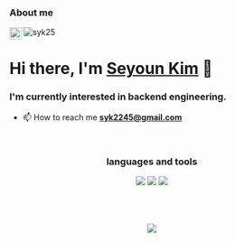 ### About me
<a href="https://linkedin.com/in/seyoun-kim-60374726b" target="_blank">
  <img align="left" alt="Seyoun's LinkedIN" width="22px" src="https://cdn.simpleicons.org/linkedin" />
</a>
<a align="left"> <img src="https://komarev.com/ghpvc/?username=syk25&label=Profile%20views&color=0e75b6&style=flat" alt="syk25" /> </a>
<h1 align = "left">Hi there, I'm <a href="##">Seyoun Kim</a> 👋</h1>
<h3>I'm currently interested in backend engineering.</h3>

- 📫 How to reach me **syk2245@gmail.com**


<br />

<div align="center">

<h3>languages and tools</h3>

<img src="https://img.shields.io/badge/Java-007396?style=flat&logo=Java&logoColor=white"/> <img src="https://img.shields.io/badge/Spring%20Boot-6DB33F?style=flat&logo=Spring%20Boot&logoColor=white"/> <img src="https://img.shields.io/badge/MySQL-4479A1?style=flat&logo=MySQL&logoColor=white"/> 
<br><br>

<br><br>
<img src="https://github-readme-stats.vercel.app/api/top-langs/?username=syk25&layout=compact">
<br><br>


